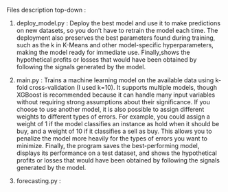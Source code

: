 Files description top-down :

1) deploy_model.py : Deploy the best model and use it to make predictions on new datasets, so you don’t have to retrain the model each time. The deployment also preserves the best parameters found during training, such as the k in K-Means and other model-specific hyperparameters, making the model ready for immediate use. Finally,shows the hypothetical profits or losses that would have been obtained by following the signals generated by the model.

2) main.py : Trains a machine learning model on the available data using k-fold cross-validation (I used k=10). It supports multiple models, though XGBoost is recommended because it can handle many input variables without requiring strong assumptions about their significance.
If you choose to use another model, it is also possible to assign different weights to different types of errors. For example, you could assign a weight of 1 if the model classifies an instance as hold when it should be buy, and a weight of 10 if it classifies a sell as buy. This allows you to penalize the model more heavily for the types of errors you want to minimize.
Finally, the program saves the best-performing model, displays its performance on a test dataset, and shows the hypothetical profits or losses that would have been obtained by following the signals generated by the model.

3) forecasting.py :
